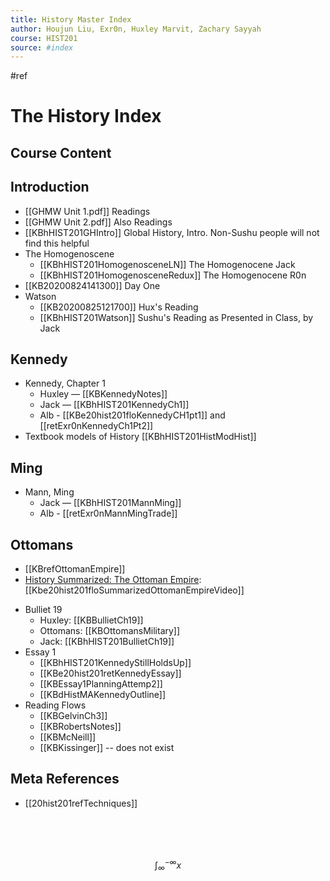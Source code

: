 ```yaml
---
title: History Master Index
author: Houjun Liu, Exr0n, Huxley Marvit, Zachary Sayyah
course: HIST201
source: #index
---
```


#ref

# The History Index

## Course Content

## Introduction
* [[GHMW Unit 1.pdf]] Readings 
* [[GHMW Unit 2.pdf]] Also Readings 
* [[KBhHIST201GHIntro]] Global History, Intro. Non-Sushu people will not find this helpful
* The Homogenoscene
    * [[KBhHIST201HomogenosceneLN]] The Homogenocene Jack
    * [[KBhHIST201HomogenosceneRedux]] The Homogenocene R0n
* [[KB20200824141300]] Day One
* Watson 
    * [[KB20200825121700]] Hux's Reading
    * [[KBhHIST201Watson]] Sushu's Reading as Presented in Class, by Jack
## Kennedy
* Kennedy, Chapter 1
    * Huxley — [[KBKennedyNotes]] 
    * Jack — [[KBhHIST201KennedyCh1]] 
	* Alb - [[KBe20hist201floKennedyCH1pt1]] and [[retExr0nKennedyCh1Pt2]]
* Textbook models of History [[KBhHIST201HistModHist]]
## Ming
* Mann, Ming
    * Jack — [[KBhHIST201MannMing]]
	- Alb - [[retExr0nMannMingTrade]]
## Ottomans
- [[KBrefOttomanEmpire]]
- [History Summarized: The Ottoman Empire](https://www.youtube.com/watch?v=SZ8UWobHA3M): [[Kbe20hist201floSummarizedOttomanEmpireVideo]]
* Bulliet 19 
	* Huxley: [[KBBullietCh19]]
	* Ottomans: [[KBOttomansMilitary]]
	* Jack: [[KBhHIST201BullietCh19]]
* Essay 1 
    * [[KBhHIST201KennedyStillHoldsUp]]
	* [[KBe20hist201retKennedyEssay]]
	* [[KBEssay1PlanningAttemp2]] 
    * [[KBdHistMAKennedyOutline]]
* Reading Flows 
	* [[KBGelvinCh3]]
	* [[KBRobertsNotes]]
	* [[KBMcNeill]]
	* [[KBKissinger]] -- does not exist
## Meta References
- [[20hist201refTechniques]]

<br><br><br>


$$
\int_{\infty}^{-\infty}x
$$



















